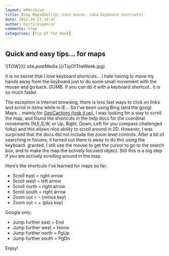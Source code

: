 ```yaml
---
layout: WPArchive
title: Bing Maps&hellip; sans mouse. (aka keyboard shortcuts)
date: 2012-10-23 14:47
author: herrickspencer
comments: true
categories: [Tip Of The Week]
---
```


## Quick and easy tips… for maps

![TOW]({{ site.postMedia }}/TipOfTheWeek.jpg)

It is no secret that I love keyboard shortcuts… I hate having to move my hands away from the keyboard just to do some small movement with the mouse and go back. DUMB. If you can do it with a keyboard shortcut.. it is so much faster.

The exception is Internet browsing, there is less fast ways to click on links and scroll in items while in IE… So I’ve been using Bing (and the goog) Maps… mainly for [GeoCaching (look it up)](http://www.geocaching.com/), I was looking for a way to scroll the map, and found the shortcuts in the help docs for the coordinal movements (N,E,S,W; or Up, Right, Down, Left for you compass challenged folks) and this allows nice ability to scroll around in 2D. However, I was surprised that the docs did not include the zoom level controls. After a bit of searching in forums, it turned out there is away to do this using the keyboard. granted, I still use the mouse to get the cursor to go to the search box, and to make the map the actively focused object. Still this is a big step if you are actively scrolling around in the map.

Here’s the shortcuts I’ve learned for maps so far:

- Scroll east = right arrow
- Scroll west = left arrow
- Scroll north = right arrow
- Scroll south = right arrow
- Zoom out = – (minus key)
- Zoom out = + (plus key)

Google only:

- Jump further east = End
- Jump further west = Home
- Jump further north = PgUp
- Jump further south = PgDn

Enjoy!